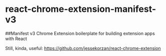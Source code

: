 # react-chrome-extension-manifest-v3
##Manifest v3 Chrome Extension boilerplate for building extension apps with React


Still, kinda, useful: https://github.com/jessekorzan/react-chrome-extension